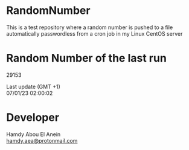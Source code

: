 # RandomNumber    
This is a test repository where a random number is pushed to a file automatically passwordless from a cron job in my Linux CentOS server    
# Random Number of the last run   
29153
      
Last update (GMT +1)    
07/01/23 02:00:02
# Developer    
Hamdy Abou El Anein   
hamdy.aea@protonmail.com
